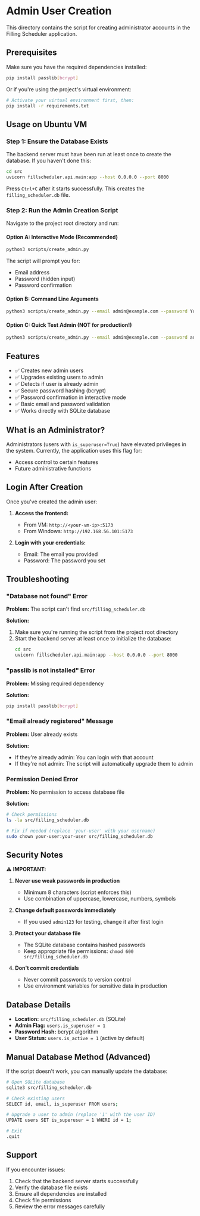 # Admin User Creation

This directory contains the script for creating administrator accounts in the Filling Scheduler application.

## Prerequisites

Make sure you have the required dependencies installed:

```bash
pip install passlib[bcrypt]
```

Or if you're using the project's virtual environment:

```bash
# Activate your virtual environment first, then:
pip install -r requirements.txt
```

## Usage on Ubuntu VM

### Step 1: Ensure the Database Exists

The backend server must have been run at least once to create the database. If you haven't done this:

```bash
cd src
uvicorn fillscheduler.api.main:app --host 0.0.0.0 --port 8000
```

Press `Ctrl+C` after it starts successfully. This creates the `filling_scheduler.db` file.

### Step 2: Run the Admin Creation Script

Navigate to the project root directory and run:

#### Option A: Interactive Mode (Recommended)

```bash
python3 scripts/create_admin.py
```

The script will prompt you for:
- Email address
- Password (hidden input)
- Password confirmation

#### Option B: Command Line Arguments

```bash
python3 scripts/create_admin.py --email admin@example.com --password YourSecurePassword123
```

#### Option C: Quick Test Admin (NOT for production!)

```bash
python3 scripts/create_admin.py --email admin@example.com --password admin123
```

## Features

- ✅ Creates new admin users
- ✅ Upgrades existing users to admin
- ✅ Detects if user is already admin
- ✅ Secure password hashing (bcrypt)
- ✅ Password confirmation in interactive mode
- ✅ Basic email and password validation
- ✅ Works directly with SQLite database

## What is an Administrator?

Administrators (users with `is_superuser=True`) have elevated privileges in the system. Currently, the application uses this flag for:
- Access control to certain features
- Future administrative functions

## Login After Creation

Once you've created the admin user:

1. **Access the frontend:**
   - From VM: `http://<your-vm-ip>:5173`
   - From Windows: `http://192.168.56.101:5173`

2. **Login with your credentials:**
   - Email: The email you provided
   - Password: The password you set

## Troubleshooting

### "Database not found" Error

**Problem:** The script can't find `src/filling_scheduler.db`

**Solution:**
1. Make sure you're running the script from the project root directory
2. Start the backend server at least once to initialize the database:
   ```bash
   cd src
   uvicorn fillscheduler.api.main:app --host 0.0.0.0 --port 8000
   ```

### "passlib is not installed" Error

**Problem:** Missing required dependency

**Solution:**
```bash
pip install passlib[bcrypt]
```

### "Email already registered" Message

**Problem:** User already exists

**Solution:**
- If they're already admin: You can login with that account
- If they're not admin: The script will automatically upgrade them to admin

### Permission Denied Error

**Problem:** No permission to access database file

**Solution:**
```bash
# Check permissions
ls -la src/filling_scheduler.db

# Fix if needed (replace 'your-user' with your username)
sudo chown your-user:your-user src/filling_scheduler.db
```

## Security Notes

⚠️ **IMPORTANT:**

1. **Never use weak passwords in production**
   - Minimum 8 characters (script enforces this)
   - Use combination of uppercase, lowercase, numbers, symbols

2. **Change default passwords immediately**
   - If you used `admin123` for testing, change it after first login

3. **Protect your database file**
   - The SQLite database contains hashed passwords
   - Keep appropriate file permissions: `chmod 600 src/filling_scheduler.db`

4. **Don't commit credentials**
   - Never commit passwords to version control
   - Use environment variables for sensitive data in production

## Database Details

- **Location:** `src/filling_scheduler.db` (SQLite)
- **Admin Flag:** `users.is_superuser = 1`
- **Password Hash:** bcrypt algorithm
- **User Status:** `users.is_active = 1` (active by default)

## Manual Database Method (Advanced)

If the script doesn't work, you can manually update the database:

```bash
# Open SQLite database
sqlite3 src/filling_scheduler.db

# Check existing users
SELECT id, email, is_superuser FROM users;

# Upgrade a user to admin (replace '1' with the user ID)
UPDATE users SET is_superuser = 1 WHERE id = 1;

# Exit
.quit
```

## Support

If you encounter issues:
1. Check that the backend server starts successfully
2. Verify the database file exists
3. Ensure all dependencies are installed
4. Check file permissions
5. Review the error messages carefully
